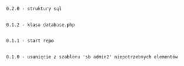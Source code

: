 ##
    0.2.0 - struktury sql
## 
    0.1.2 - klasa database.php
##
    0.1.1 - start repo
## 
    0.1.0 - usunięcie z szablonu 'sb admin2' niepotrzebnych elementów
